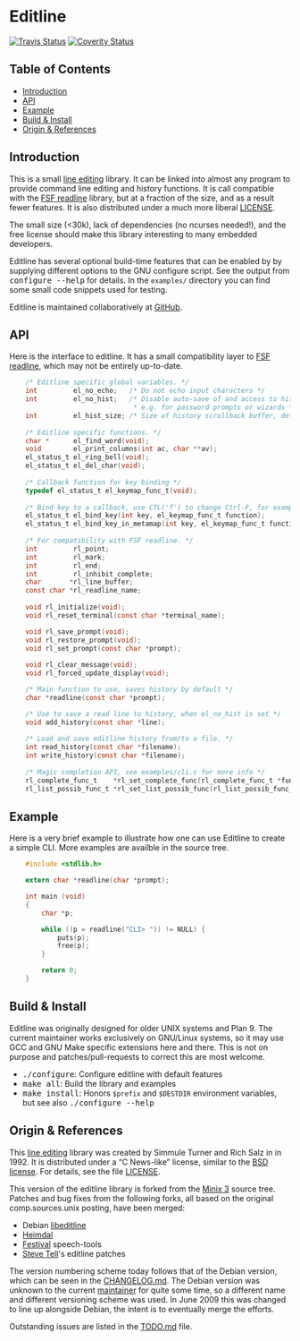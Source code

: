 Editline
========
[![Travis Status]][Travis] [![Coverity Status]][Coverity Scan]


Table of Contents
-----------------

* [Introduction](#introduction)
* [API](#api)
* [Example](#example)
* [Build & Install](#build--install)
* [Origin & References](#origin--references)


Introduction
------------

This is a small [line editing] library.  It can be linked into almost
any program to provide command line editing and history functions.  It
is call compatible with the [FSF readline] library, but at a fraction of
the size, and as a result fewer features.  It is also distributed under
a much more liberal [LICENSE].

The small size (<30k), lack of dependencies (no ncurses needed!), and
the free license should make this library interesting to many embedded
developers.

Editline has several optional build-time features that can be enabled by
by supplying different options to the GNU configure script.  See the
output from <kbd>configure --help</kbd> for details.  In the `examples/`
directory you can find some small code snippets used for testing.

Editline is maintained collaboratively at [GitHub].


API
---

Here is the interface to editline.  It has a small compatibility layer
to [FSF readline], which may not be entirely up-to-date.

```C
    /* Editline specific global variables. */
    int         el_no_echo;   /* Do not echo input characters */
    int         el_no_hist;   /* Disable auto-save of and access to history,
                               * e.g. for password prompts or wizards */
    int         el_hist_size; /* Size of history scrollback buffer, default: 15 */
    
    /* Editline specific functions. */
    char *      el_find_word(void);
    void        el_print_columns(int ac, char **av);
    el_status_t el_ring_bell(void);
    el_status_t el_del_char(void);
    
    /* Callback function for key binding */
    typedef el_status_t el_keymap_func_t(void);
    
    /* Bind key to a callback, use CTL('f') to change Ctrl-F, for example */
    el_status_t el_bind_key(int key, el_keymap_func_t function);
    el_status_t el_bind_key_in_metamap(int key, el_keymap_func_t function);
    
    /* For compatibility with FSF readline. */
    int         rl_point;
    int         rl_mark;
    int         rl_end;
    int         rl_inhibit_complete;
    char       *rl_line_buffer;
    const char *rl_readline_name;
    
    void rl_initialize(void);
    void rl_reset_terminal(const char *terminal_name);

    void rl_save_prompt(void);
    void rl_restore_prompt(void);
    void rl_set_prompt(const char *prompt);
    
    void rl_clear_message(void);
    void rl_forced_update_display(void);

    /* Main function to use, saves history by default */
    char *readline(const char *prompt);

    /* Use to save a read line to history, when el_no_hist is set */
    void add_history(const char *line);
    
    /* Load and save editline history from/to a file. */
    int read_history(const char *filename);
    int write_history(const char *filename);
    
    /* Magic completion API, see examples/cli.c for more info */
    rl_complete_func_t    *rl_set_complete_func(rl_complete_func_t *func);
    rl_list_possib_func_t *rl_set_list_possib_func(rl_list_possib_func_t *func);
```


Example
-------

Here is a very brief example to illustrate how one can use Editline to
create a simple CLI.  More examples are availble in the source tree.

```C
    #include <stdlib.h>

    extern char *readline(char *prompt);

    int main (void)
    {
        char *p;

        while ((p = readline("CLI> ")) != NULL) {
            puts(p);
            free(p);
        }

        return 0;
    }
```


Build & Install
---------------

Editline was originally designed for older UNIX systems and Plan 9.  The
current maintainer works exclusively on GNU/Linux systems, so it may use
GCC and GNU Make specific extensions here and there.  This is not on
purpose and patches/pull-requests to correct this are most welcome.

* <kbd>./configure</kbd>: Configure editline with default features
* <kbd>make all</kbd>: Build the library and examples
* <kbd>make install</kbd>: Honors `$prefix` and `$DESTDIR` environment
  variables, but see also <kbd>./configure --help</kbd>


Origin & References
--------------------

This [line editing] library was created by Simmule Turner and Rich Salz
in in 1992.  It is distributed under a “C News-like” license, similar to
the [BSD license].  For details, see the file [LICENSE].

This version of the editline library is forked from the [Minix 3] source
tree.  Patches and bug fixes from the following forks, all based on the
original comp.sources.unix posting, have been merged:

* Debian [libeditline]
* [Heimdal]
* [Festival] speech-tools
* [Steve Tell]'s editline patches

The version numbering scheme today follows that of the Debian version,
which can be seen in the [CHANGELOG.md].  The Debian version was unknown
to the current [maintainer] for quite some time, so a different name and
different versioning scheme was used.  In June 2009 this was changed to
line up alongside Debian, the intent is to eventually merge the efforts.

Outstanding issues are listed in the [TODO.md] file.

[GitHub]:          https://github.com/troglobit/editline
[line editing]:    https://github.com/troglobit/editline/blob/master/doc/README
[maintainer]:      http://troglobit.com
[LICENSE]:         https://github.com/troglobit/editline/blob/master/LICENSE
[TODO.md]:         https://github.com/troglobit/editline/blob/master/TODO.md
[CHANGELOG.md]:    https://github.com/troglobit/editline/blob/master/CHANGELOG.md
[FSF readline]:    http://www.gnu.org/software/readline/
[Minix 3]:         http://www.minix3.org/
[BSD license]:     http://en.wikipedia.org/wiki/BSD_licenses
[libeditline]:     http://packages.qa.debian.org/e/editline.html
[Heimdal]:         http://www.h5l.org
[Festival]:        http://festvox.org/festival/
[Steve Tell]:      http://www.cs.unc.edu/~tell/dist.html
[Travis]:          https://travis-ci.org/troglobit/editline
[Travis Status]:   https://travis-ci.org/troglobit/editline.png?branch=master
[Coverity Scan]:   https://scan.coverity.com/projects/2982
[Coverity Status]: https://scan.coverity.com/projects/2982/badge.svg

<!--
  -- Local Variables:
  -- mode: markdown
  -- End:
  -->
